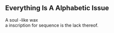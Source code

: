 Everything Is A Alphabetic Issue
--------------------------------
A soul -like wax  
a inscription for sequence is the lack thereof.  
